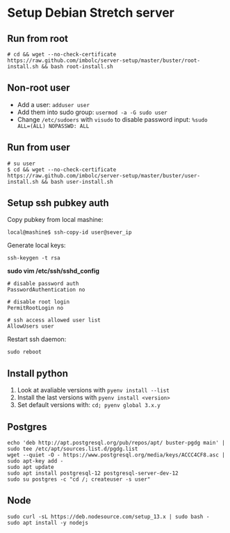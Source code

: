 Setup Debian Stretch server
==========================

Run from root
-------------
    # cd && wget --no-check-certificate https://raw.github.com/imbolc/server-setup/master/buster/root-install.sh && bash root-install.sh

Non-root user
-------------
- Add a user: `adduser user`
- Add them into sudo group: `usermod -a -G sudo user`
- Change `/etc/sudoers` with `visudo` to disable password input: `%sudo   ALL=(ALL) NOPASSWD: ALL`


Run from user
-------------
    # su user
    $ cd && wget --no-check-certificate https://raw.github.com/imbolc/server-setup/master/buster/user-install.sh && bash user-install.sh


Setup ssh pubkey auth
---------------------
Copy pubkey from local mashine:

    local@mashine$ ssh-copy-id user@sever_ip

Generate local keys:

    ssh-keygen -t rsa


**sudo vim /etc/ssh/sshd_config**

    # disable password auth
    PasswordAuthentication no

    # disable root login
    PermitRootLogin no

    # ssh access allowed user list
    AllowUsers user

Restart ssh daemon: 

    sudo reboot


Install python
--------------
1. Look at avaliable versions with `pyenv install --list`
2. Install the last versions with `pyenv install <version>`
3. Set default versions with: `cd; pyenv global 3.x.y`


Postgres
--------

    echo 'deb http://apt.postgresql.org/pub/repos/apt/ buster-pgdg main' | sudo tee /etc/apt/sources.list.d/pgdg.list
    wget --quiet -O - https://www.postgresql.org/media/keys/ACCC4CF8.asc | sudo apt-key add -
    sudo apt update
    sudo apt install postgresql-12 postgresql-server-dev-12
    sudo su postgres -c "cd /; createuser -s user"


Node
----

    sudo curl -sL https://deb.nodesource.com/setup_13.x | sudo bash -
    sudo apt install -y nodejs
